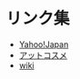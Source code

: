 # リンク集
- [Yahoo!Japan](http://www.yahoo.co.jp/)
- [アットコスメ](http://www.cosme.net/)
- [wiki](http://ja.wikipedia.org/wiki/%E3%83%A1%E3%82%A4%E3%83%B3%E3%83%9A%E3%83%BC%E3%82%B8)





